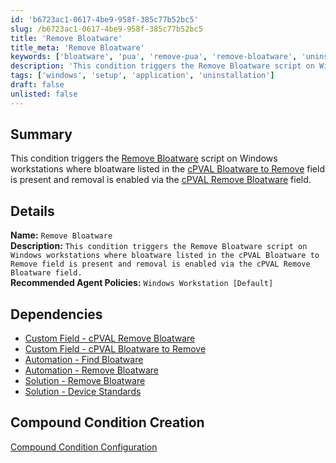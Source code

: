 ```yaml
---
id: 'b6723ac1-0617-4be9-958f-385c77b52bc5'
slug: /b6723ac1-0617-4be9-958f-385c77b52bc5
title: 'Remove Bloatware'
title_meta: 'Remove Bloatware'
keywords: ['bloatware', 'pua', 'remove-pua', 'remove-bloatware', 'uninstallation']
description: 'This condition triggers the Remove Bloatware script on Windows workstations where bloatware listed in the cPVAL Bloatware to Remove field is present and removal is enabled via the cPVAL Remove Bloatware field.'
tags: ['windows', 'setup', 'application', 'uninstallation']
draft: false
unlisted: false
---
```


## Summary

This condition triggers the [Remove Bloatware](/docs/e921882d-f1f2-492a-8cd0-58d37eba5d35) script on Windows workstations where bloatware listed in the [cPVAL Bloatware to Remove](/docs/b3a55fe5-d7aa-4976-bf57-c46799ef4548) field is present and removal is enabled via the [cPVAL Remove Bloatware](/docs/4eef200f-a609-4993-9533-b7fce30b29ef) field.

## Details

**Name:** `Remove Bloatware`  
**Description:** `This condition triggers the Remove Bloatware script on Windows workstations where bloatware listed in the cPVAL Bloatware to Remove field is present and removal is enabled via the cPVAL Remove Bloatware field.`  
**Recommended Agent Policies:** `Windows Workstation [Default]`

## Dependencies

- [Custom Field - cPVAL Remove Bloatware](/docs/4eef200f-a609-4993-9533-b7fce30b29ef)
- [Custom Field - cPVAL Bloatware to Remove](/docs/b3a55fe5-d7aa-4976-bf57-c46799ef4548)
- [Automation - Find Bloatware](/docs/1c79c2ef-4053-4956-85be-f9c0d87c37ed)
- [Automation - Remove Bloatware](/docs/e921882d-f1f2-492a-8cd0-58d37eba5d35)
- [Solution - Remove Bloatware](/docs/9912c1d2-27b8-449a-8d54-d5e24b436721)
- [Solution - Device Standards](/docs/a0c383d4-699a-4bb8-af7f-c2a007747182)

## Compound Condition Creation

[Compound Condition Configuration](https://github.com/ProVal-Tech/ninjarmm/blob/main/compound-conditions/remove-bloatware-windows-workstation.toml)
